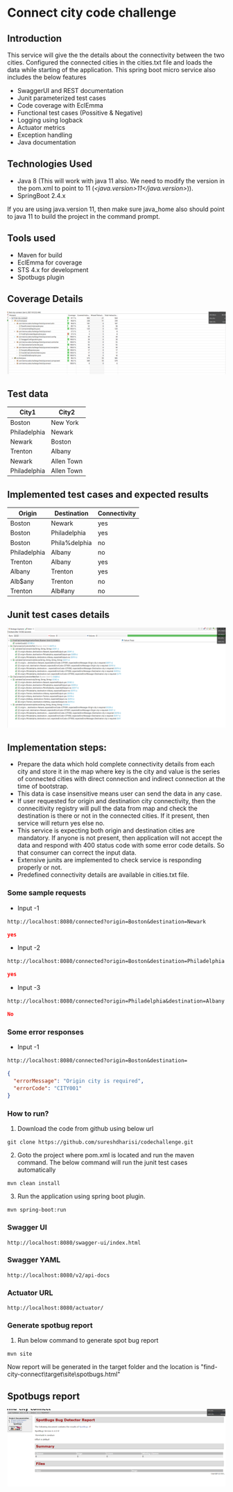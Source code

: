 # Connect city code challenge

## Introduction

This service will give the the details about the connectivity between the two cities. Configured the connected cities in the cities.txt file and loads the data while starting of the application. This spring boot micro service also includes the below features

- SwaggerUI and REST documentation
- Junit parameterized test cases
- Code coverage with EclEmma
- Functional test cases (Possitive & Negative)
- Logging using logback
- Actuator metrics
- Exception handling
- Java documentation

## Technologies Used

- Java 8 (This will work with java 11 also. We need to modify the version in the pom.xml to point to 11 (_<java.version>11</java.version>_)).
- SpringBoot 2.4.x

If you are using java.version 11, then make sure java_home also should point to java 11 to build the project in the command prompt.

## Tools used

- Maven for build
- EclEmma for coverage
- STS 4.x for development
- Spotbugs plugin

## Coverage Details
![alt text](https://github.com/sureshdharisi/codechallenge/blob/master/find-city-connect/coverage_details.PNG?raw=true)

## Test data

City1 | City2 
------------ | -------------
Boston |  New York
Philadelphia | Newark
Newark | Boston
Trenton | Albany
Newark | Allen Town
Philadelphia | Allen Town

## Implemented test cases and expected results
Origin | Destination | Connectivity
------------ | ------------- | -------------
Boston | Newark | yes
Boston | Philadelphia | yes
Boston | Phila%delphia | no
Philadelphia | Albany | no
Trenton | Albany | yes
Albany | Trenton | yes
Alb$any | Trenton | no
Trenton | Alb#any | no

## Junit test cases details
![alt text](https://github.com/sureshdharisi/codechallenge/blob/master/find-city-connect/JunitTestCases.PNG?raw=true)

## Implementation steps:
- Prepare the data which hold complete connectivity details from each city and store it in the map where key is the city and value is the series of connected cities with direct connection and indirect connection at the time of bootstrap.
- This data is case insensitive means user can send the data in any case.
- If user requested for origin and destination city connectivity, then the connecitivity registry will pull the data from map and check the destination is there or not in the connected cities. If it present, then service will return yes else no.
- This service is expecting both origin and destination cities are mandatory. If anyone is not present, then application will not accept the data and respond with 400 status code with some error code details. So that consumer can correct the input data.
- Extensive junits are implemented to check service is responding properly or not.
- Predefined connectivity details are available in cities.txt file.

### Some sample requests
* Input -1 
```
http://localhost:8080/connected?origin=Boston&destination=Newark
```

```json
yes
```

* Input -2
```
http://localhost:8080/connected?origin=Boston&destination=Philadelphia
```

```json
yes
```

* Input -3 
```
http://localhost:8080/connected?origin=Philadelphia&destination=Albany
```

```json
No
```
### Some error responses
* Input -1 
```
http://localhost:8080/connected?origin=Boston&destination=
```
```json
{
  "errorMessage": "Origin city is required",
  "errorCode": "CITY001"
}
```

### How to run?
1. Download the code from github using below url
```
git clone https://github.com/sureshdharisi/codechallenge.git
```
2. Goto the project where pom.xml is located and run the maven command. The below command will run the junit test cases automatically
```
mvn clean install
```
3. Run the application using spring boot plugin.
```
mvn spring-boot:run
```

### Swagger UI
```
http://localhost:8080/swagger-ui/index.html
```
### Swagger YAML
````
http://localhost:8080/v2/api-docs
````
### Actuator URL
````
http://localhost:8080/actuator/
````
### Generate spotbug report
1. Run below command to generate spot bug report
````
mvn site
````
Now report will be generated in the target folder and the location is "find-city-connect\target\site\spotbugs.html"

## Spotbugs report
![alt text](https://github.com/sureshdharisi/codechallenge/blob/master/find-city-connect/Spotbug_Report.PNG?raw=true)
